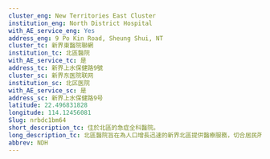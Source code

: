 ```yaml
---
cluster_eng: New Territories East Cluster
institution_eng: North District Hospital
with_AE_service_eng: Yes
address_eng: 9 Po Kin Road, Sheung Shui, NT
cluster_tc: 新界東醫院聯網
institution_tc: 北區醫院
with_AE_service_tc: 是
address_tc: 新界上水保健路9號
cluster_sc: 新界东医院联网
institution_sc: 北区医院
with_AE_service_sc: 是
address_sc: 新界上水保健路9号
latitude: 22.496831828
longitude: 114.12456081
Slug: nrbdc1bm64
short_description_tc: 住於北區的急症全科醫院。
long_description_tc: 北區醫院旨在為人口增長迅速的新界北區提供醫療服務，切合居民所需。醫院於1998年分階段運作，提供門診和住院服務，尤其著重日間治療以及社區外展服務。北區醫院慈善信託基金於2007年6月成立，支援醫院改善區內公眾的生理和精神健康。
abbrev: NDH
---
```

